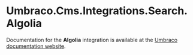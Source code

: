 # Umbraco.Cms.Integrations.Search.Algolia

Documentation for the __Algolia__ integration is available at the [Umbraco documentation website](https://docs.umbraco.com/umbraco-dxp/integrations/algolia).
